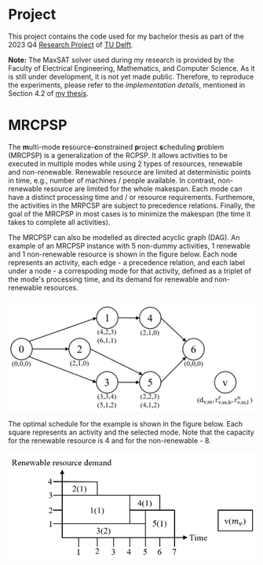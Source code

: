 # Project
This project contains the code used for my bachelor thesis as part of the 2023 Q4 [Research Project](https://github.com/TU-Delft-CSE/Research-Project) of [TU Delft](https://github.com/TU-Delft-CSE).

**Note:** The MaxSAT solver used during my research is provided by the Faculty of Electrical Engineering, Mathematics, and Computer Science. As it is still under development, it is not yet made public. Therefore, to reproduce the experiments, please refer to the *implementation details*, mentioned in Section 4.2 of [my thesis](https://repository.tudelft.nl/islandora/object/uuid:0c85f1d6-5471-42e7-9794-091ff7b40c40?collection=education).

# MRCPSP
The **m**ulti-mode **r**esource-**c**onstrained **p**roject **s**cheduling **p**roblem (MRCPSP) is a generalization of the RCPSP. It allows activities to be executed in multiple modes while using 2 types of resources, renewable and non-renewable. Renewable resource are limited at deterministic points in time, e.g., number of machines / people available. In contrast, non-renewable resource are limited for the whole makespan. Each mode can have a distinct processing time and / or resource requirements. Furthemore, the activities in the MRPCSP are subject to precedence relations. Finally, the goal of the MRCPSP in most cases is to minimize the makespan (the time it takes to complete all activities).

The MRCPSP can also be modelled as directed acyclic graph (DAG). An example of an MRCPSP instance with 5 non-dummy activities, 1 renewable and 1 non-renewable resource is shown in the figure below. Each node represents an activity, each edge - a precedence relation, and each label under a node - a correspoding mode for that activity, defined as a triplet of the mode's processing time, and its demand for renewable and non-renewable resources.

![](mrcpsp_graph.png)

The optimal schedule for the example is shown in the figure below. Each square represents an activity and the selected mode. Note that the capacity for the renewable resource is 4 and for the non-renewable - 8.

![](mrcpsp_schedule.png)
